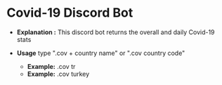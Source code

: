 # Covid-19 Discord Bot
- **Explanation :** This discord bot returns the overall and daily Covid-19 stats

- **Usage** type ".cov + country name" or ".cov country code"
  - **Example:** .cov tr
  - **Example:** .cov turkey 
